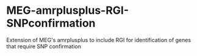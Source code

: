 # MEG-amrplusplus-RGI-SNPconfirmation
Extension of MEG's amrplusplus to include RGI for identification of genes that require SNP confirmation
